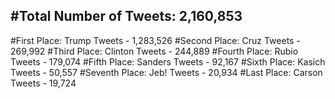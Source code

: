 #Total Number of Tweets: 2,160,853 
---
#First Place: Trump Tweets - 1,283,526
#Second Place: Cruz Tweets - 269,992
#Third Place: Clinton Tweets - 244,889
#Fourth Place: Rubio Tweets - 179,074
#Fifth Place: Sanders Tweets - 92,167
#Sixth Place: Kasich Tweets - 50,557
#Seventh Place: Jeb! Tweets - 20,934
#Last Place: Carson Tweets - 19,724
